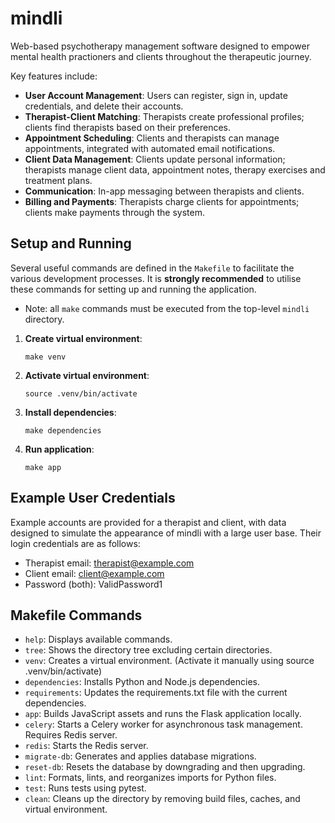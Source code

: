 # mindli

Web-based psychotherapy management software designed to empower mental health practioners and clients throughout the therapeutic journey.

Key features include:

- **User Account Management**: Users can register, sign in, update credentials, and delete their accounts.
- **Therapist-Client Matching**: Therapists create professional profiles; clients find therapists based on their preferences.
- **Appointment Scheduling**: Clients and therapists can manage appointments, integrated with automated email notifications.
- **Client Data Management**: Clients update personal information; therapists manage client data, appointment notes, therapy exercises and treatment plans.
- **Communication**: In-app messaging between therapists and clients.
- **Billing and Payments**: Therapists charge clients for appointments; clients make payments through the system.

## Setup and Running

Several useful commands are defined in the `Makefile` to facilitate the various development processes. It is **strongly recommended** to utilise these commands for setting up and running the application.
- Note: all `make` commands must be executed from the top-level `mindli` directory.

1. **Create virtual environment**:
   ```
   make venv
   ```

2. **Activate virtual environment**:
    ```
    source .venv/bin/activate
    ```

3. **Install dependencies**:
    ```
    make dependencies
    ```

4. **Run application**:
    ```
    make app
    ```

## Example User Credentials

Example accounts are provided for a therapist and client, with data designed to simulate the appearance of mindli with a large user base. Their login credentials are as follows:
- Therapist email: therapist@example.com
- Client email: client@example.com
- Password (both): ValidPassword1

## Makefile Commands

- `help`: Displays available commands.
- `tree`: Shows the directory tree excluding certain directories.
- `venv`: Creates a virtual environment. (Activate it manually using source .venv/bin/activate)
- `dependencies`: Installs Python and Node.js dependencies.
- `requirements`: Updates the requirements.txt file with the current dependencies.
- `app`: Builds JavaScript assets and runs the Flask application locally.
- `celery`: Starts a Celery worker for asynchronous task management. Requires Redis server.
- `redis`: Starts the Redis server.
- `migrate-db`: Generates and applies database migrations.
- `reset-db`: Resets the database by downgrading and then upgrading.
- `lint`: Formats, lints, and reorganizes imports for Python files.
- `test`: Runs tests using pytest.
- `clean`: Cleans up the directory by removing build files, caches, and virtual environment.